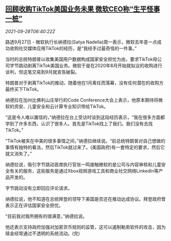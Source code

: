 <!--1632812462000-->
[回顾收购TikTok美国业务未果 微软CEO称“生平怪事一桩”](https://cn.reuters.com/article/microsoft-tiktok-comments-ceo-0927-mon-idCNKBS2GO0I0)
------

<div><i>2021-09-28T06:40:22Z</i></div><p>路透9月27日 - 微软执行长纳德拉(Satya Nadella)周一表示，微软去年差一点成功收购社交媒体应用TikTok的经历，是“我经手过最奇怪的一件事。”</p><p>当时的总统特朗普以收集美国用户数据构成国家安全担忧为由，要求TikTok母公司字节跳动剥离TikTok美国业务。微软于是在2020年8月开始就拟议的收购进行谈判，但这笔交易到9月就宣告破裂。</p><p>特朗普对于剥离TikTok的推动，随着他在1月离任而落幕，没有任何潜在的收购方最终买下TikTok。</p><p>纳德拉在加州比佛利山庄举行的Code Conference大会上表示，他原本期待将微软的资安、儿童安全和云计算专业知识带给TikTok。</p><p>“这是令人难以置信的，”纳德拉在台上受访时谈到这段经历表示，“我在很多方面都学到了许多东西，认识了很多人。首先是TikTok找上了我们。我们没有去找TikTok。”</p><p>“TikTok被夹在中美的很多事情之间，”纳德拉继续说。“前总统特朗普对自己想做的事情有独特的看法，然后TikTok就过来了。(美国政府)有一套特定的要求，然后它就又消失了。”</p><p>纳德拉说，吸引字节跳动首席执行官张一鸣接触微软的是公司与内容审核和儿童安全有关的服务，这些服务是通过Xbox视频游戏工具和商业社交网络LinkedIn等产品开发的。</p><p>字节跳动没有立即回应评论请求。</p><p>纳德拉说，他不知道在总统拜登的领导下美国是否还在推动达成协议。拜登政府曾表示正在评估国家安全担忧。</p><p>“目前我对我所拥有的很满意，”纳德拉说。</p><p>他还表示支持政府加强对加密货币规则的监管，这可以遏制勒索软件的攻击，因为赎金经常通过不透明的系统流动。(完)</p>
